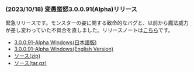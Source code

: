 
### (2023/10/18) 変愚蛮怒3.0.0.91(Alpha)リリース
緊急リリースです。モンスターの姿に関する致命的なバグと、以前から魔法威力が差し変わっていた不具合を直しました。リリースノートは[こちら](https://github.com/hengband/hengband/releases/tag/3.0.0.91-Alpha)です。

- [3.0.0.91-Alpha Windows(日本語版)](https://github.com/hengband/hengband/releases/download/3.0.0.91-Alpha/Hengband-3.0.0.91-Alpha-jp.zip)
- [3.0.0.91-Alpha Windows(English Version)](https://github.com/hengband/hengband/releases/download/3.0.0.91-Alpha/Hengband-3.0.0.91-Alpha-en.zip)
- [ソース(zip)](https://github.com/hengband/hengband/archive/refs/tags/3.0.0.91-Alpha.zip)
- [ソース(tar.gz)](https://github.com/hengband/hengband/archive/refs/tags/3.0.0.91-Alpha.tar.gz)

